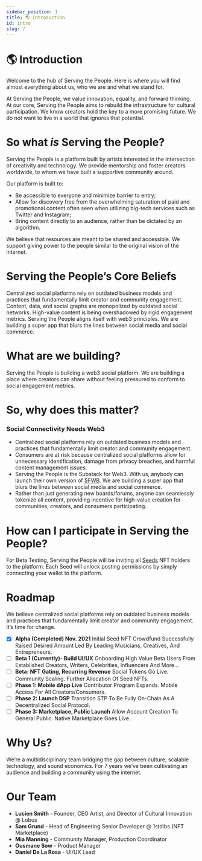 ```yaml
---
sidebar_position: 1
title: 🌎 Introduction
id: intro
slug: /
---
```

# 🌎 Introduction
Welcome to the hub of Serving the People. Here is where you will find almost everything about us, who we are and what we stand for. 

At Serving the People, we value innovation, equality, and forward thinking. At our core, Serving the People aims to rebuild the infrastructure for cultural participation. We know creators hold the key to a more promising future. We do not want to live in a world that ignores that potential.

# So what _is_ Serving the People? 
Serving the People is a platform built by artists interested in the intersection of creativity and technology. We provide mentorship and foster creators worldwide, to whom we have built a supportive community around. 

Our platform is built to:

- Be accessible to everyone and minimize barrier to entry;
- Allow for discovery free from the overwhelming saturation of paid and promotional content often seen when utilizing big-tech services such as Twitter and Instagram;
- Bring content directly to an audience, rather than be dictated by an algorithm.

We believe that resources are meant to be shared and accessible. We support giving power to the people similar to the original vision of the internet.

# Serving the People’s Core Beliefs

Centralized social platforms rely on outdated business models and practices that fundamentally limit creator and community engagement. Content, data, and social graphs are monopolized by outdated social networks. High-value content is being overshadowed by rigid engagement metrics. Serving the People aligns itself with web3 principles. We are building a super app that blurs the lines between social media and social commerce.

# What are we building?
Serving the People is building a web3 social platform. We are building a place where creators can share without feeling pressured to conform to social engagement metrics. 

# So, why does this matter?
### Social Connectivity Needs Web3

- Centralized social platforms rely on outdated business models and practices that fundamentally limit creator and community engagement.
- Consumers are at risk because centralized social platforms allow for unnecessary identification, damage from privacy breaches, and harmful content management issues.
- Serving the People is the Substack for Web3. With us, anybody can launch their own version of [$FWB](https://www.fwb.help/). We are building a super app that blurs the lines between social media and social commerce.
- Rather than just generating new boards/forums, anyone can seamlessly tokenize all content, providing incentive for high-value creation for communities, creators, and consumers participating.

# How can I participate in Serving the People?

For Beta Testing, Serving the People will be inviting all [Seeds](docs/seeds.md) NFT holders to the platform. Each Seed will unlock posting permissions by simply connecting your wallet to the platform.

# Roadmap

We believe centralized social platforms rely on outdated business models and practices that fundamentally limit creator and community engagement. It’s time for change. 

   - [x] **Alpha (Completed) Nov. 2021**
    Initial Seed NFT Crowdfund Successfully Raised Desired Amount Led By Leading Musicians, Creatives, And Entrepreneurs.
   - [ ]  **Beta 1 (Currently)- Build UI/UX**
    Onboarding High Value Beta Users From Established Creators, Writers, Celebrities, Influencers And More…
   - [ ] **Beta: NFT Gating, Recurring Revenue**
    Social Tokens Go Live. Community Scaling. Further Allocation Of Seed NFTs.
   - [ ] **Phase 1: Mobile dApp Live**
    Contributor Program Expands. Mobile Access For All Creators/Consumers.
   - [ ] **Phase 2: Launch DSP**
    Transition STP To Be Fully On-Chain As A Decentralized Social Protocol.
   - [ ] **Phase 3: Marketplace, Public Launch**
    Allow Account Creation To General Public. Native Marketplace Goes Live.
    
# Why Us?
We’re a multidisciplinary team bridging the gap between culture, scalable technology, and sound economics. For 7 years we’ve been cultivating an audience and building a community using the internet.

# Our Team
- **Lucien Smith** - Founder, CEO
Artist, and Director of Cultural Innovation @ Lobus
- **Sam Grund** - Head of Engineering
Senior Developer @ 1stdibs (NFT Marketplace)
- **Mia Manning** - Community Manager, Production Coordinator
- **Ousmane Sow** - Product Manager
- **Daniel De La Rosa** - UI/UX Lead
